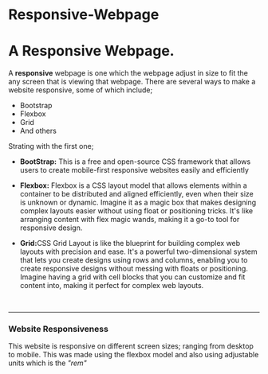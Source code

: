 # Responsive-Webpage
<h1> A Responsive Webpage.</h1>

<p> A <strong>responsive</strong> webpage is one which the webpage adjust in size to fit the any screen that is viewing that webpage.
 There are several ways to make a website responsive, some of which include;</p>
 <ul>
 <li>Bootstrap</li>
 <li>Flexbox</li>
 <li>Grid</li>
 <li>And others</li>
 </ul>

<p> Strating with the first one;</p>

<ul>
<li><p><strong>BootStrap:</strong> This is a free and open-source CSS framework that allows users to create mobile-first responsive websites easily and efficiently </p></li>
<li><p><strong>Flexbox:</strong> Flexbox is a CSS layout model that allows elements within a container to be distributed and aligned efficiently, even when their size is unknown or dynamic. Imagine it as a magic box that makes designing complex layouts easier without using float or positioning tricks. It's like arranging content with flex magic wands, making it a go-to tool for responsive design.</p></li>
<li><p><strong>Grid:</strong>CSS Grid Layout is like the blueprint for building complex web layouts with precision and ease. It's a powerful two-dimensional system that lets you create designs using rows and columns, enabling you to create responsive designs without messing with floats or positioning. Imagine having a grid with cell blocks that you can customize and fit content into, making it perfect for complex web layouts.</p></li>
</ul><br>
<hr>

<h3>Website Responsiveness</h3>
<p>This website is responsive on different screen sizes; ranging from desktop to mobile. This was made using the flexbox model and also using adjustable units which is the <em>"rem"</em></p>


